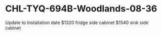 # CHL-TYQ-694B-Woodlands-08-36
Update to Installation date
$1320 fridge side cabinet
$1540 sink side cabinet
